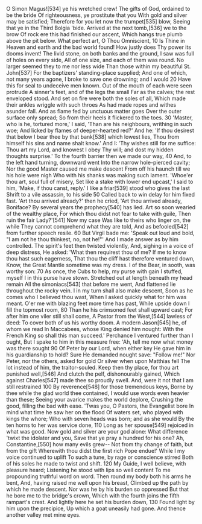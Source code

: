   O Simon Magus![534] ye his wretched crew!
    The gifts of God, ordained to be the bride
    Of righteousness, ye prostitute that you
  With gold and silver may be satisfied;
    Therefore for you let now the trumpet[535] blow,
    Seeing that ye in the Third Bolgia 'bide.
  Arrived at the next tomb,[536] we to the brow
    Of rock ere this had finished our ascent,
    Which hangs true plumb above the pit below.
  What perfect art, O Thou Omniscient,                              10
    Is Thine in Heaven and earth and the bad world found!
    How justly does Thy power its dooms invent!
  The livid stone, on both banks and the ground,
    I saw was full of holes on every side,
    All of one size, and each of them was round.
  No larger seemed they to me nor less wide
    Than those within my beautiful St. John[537]
    For the baptizers' standing-place supplied;
  And one of which, not many years agone,
    I broke to save one drowning; and I would                       20
    Have this for seal to undeceive men known.
  Out of the mouth of each were seen protrude
    A sinner's feet, and of the legs the small
    Far as the calves; the rest enveloped stood.
  And set on fire were both the soles of all,
    Which made their ankles wriggle with such throes
    As had made ropes and withes asunder fall.
  And as flame fed by unctuous matter goes
    Over the outer surface only spread;
    So from their heels it flickered to the toes.                   30
  'Master, who is he, tortured more,' I said,
    'Than are his neighbours, writhing in such woe;
    And licked by flames of deeper-hearted red?'
  And he: 'If thou desirest that below
    I bear thee by that bank[538] which lowest lies,
    Thou from himself his sins and name shalt know.'
  And I: 'Thy wishes still for me suffice:
    Thou art my Lord, and knowest I obey
    Thy will; and dost my hidden thoughts surprise.'
  To the fourth barrier then we made our way,                       40
    And, to the left hand turning, downward went
    Into the narrow hole-pierced cavity;
  Nor the good Master caused me make descent
    From off his haunch till we his hole were nigh
    Who with his shanks was making such lament.
  'Whoe'er thou art, soul full of misery,
    Set like a stake with lower end upcast,'
    I said to him, 'Make, if thou canst, reply.'
  I like a friar[539] stood who gives the last
    Shrift to a vile assassin, to his side                          50
    Called back to win delay for him fixed fast.
  'Art thou arrived already?' then he cried,
    'Art thou arrived already, Boniface?
    By several years the prophecy[540] has lied.
  Art so soon wearied of the wealthy place,
    For which thou didst not fear to take with guile,
    Then ruin the fair Lady?'[541] Now my case
  Was like to theirs who linger on, the while
    They cannot comprehend what they are told,
    And as befooled[542] from further speech resile.                60
  But Virgil bade me: 'Speak out loud and bold,
    "I am not he thou thinkest, no, not he!"'
    And I made answer as by him controlled.
  The spirit's feet then twisted violently,
    And, sighing in a voice of deep distress,
    He asked: 'What then requirest thou of me?
  If me to know thou hast such eagerness,
    That thou the cliff hast therefore ventured down,
    Know, the Great Mantle sometime was my dress.
  I of the Bear, in sooth, was worthy son:                          70
    As once, the Cubs to help, my purse with gain
    I stuffed, myself I in this purse have stown.
  Stretched out at length beneath my head remain
    All the simoniacs[543] that before me went,
    And flattened lie throughout the rocky vein.
  I in my turn shall also make descent,
    Soon as he comes who I believed thou wast,
    When I asked quickly what for him was meant.
  O'er me with blazing feet more time has past,
    While upside down I fill the topmost room,                      80
    Than he his crimsoned feet shall upward cast;
  For after him one viler still shall come,
    A Pastor from the West,[544] lawless of deed:
    To cover both of us his worthy doom.
  A modern Jason[545] he, of whom we read
    In Maccabees, whose King denied him nought:
    With the French King so shall this man succeed.'
  Perchance I ventured further than I ought,
    But I spake to him in this measure free:
    'Ah, tell me now what money was there sought                    90
  Of Peter by our Lord, when either key
    He gave him in his guardianship to hold?
    Sure He demanded nought save: "Follow me!"
  Nor Peter, nor the others, asked for gold
    Or silver when upon Matthias fell
    The lot instead of him, the traitor-souled.
  Keep then thy place, for thou art punished well,[546]
    And clutch the pelf, dishonourably gained,
    Which against Charles[547] made thee so proudly swell.
  And, were it not that I am still restrained                      100
    By reverence[548] for those tremendous keys,
    Borne by thee while the glad world thee contained,
  I would use words even heavier than these;
    Seeing your avarice makes the world deplore,
    Crushing the good, filling the bad with ease.
  'Twas you, O Pastors, the Evangelist bore
    In mind what time he saw her on the flood
    Of waters set, who played with kings the whore;
  Who with seven heads was born; and as she would
    By the ten horns to her was service done,                      110
    Long as her spouse[549] rejoiced in what was good.
  Now gold and silver are your god alone:
    What difference 'twixt the idolater and you,
    Save that ye pray a hundred for his one?
  Ah, Constantine,[550] how many evils grew--
    Not from thy change of faith, but from the gift
    Wherewith thou didst the first rich Pope endue!'
  While I my voice continued to uplift
    To such a tune, by rage or conscience stirred
    Both of his soles he made to twist and shift.                  120
  My Guide, I well believe, with pleasure heard;
    Listening he stood with lips so well content
    To me propounding truthful word on word.
  Then round my body both his arms he bent,
    And, having raised me well upon his breast,
    Climbed up the path by which he made descent.
  Nor was he by his burden so oppressed
    But that he bore me to the bridge's crown,
    Which with the fourth joins the fifth rampart's crest.
  And lightly here he set his burden down,                         130
    Found light by him upon the precipice,
    Up which a goat uneasily had gone.
  And thence another valley met mine eyes.

